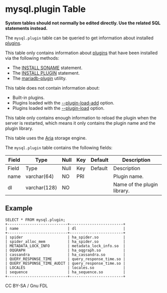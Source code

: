 # mysql.plugin Table

**System tables should not normally be edited directly. Use the related SQL statements instead.**

The `mysql.plugin` table can be queried to get information about installed [plugins](../../../../plugins/).

This table only contains information about [plugins](../../../../plugins/) that have been installed via the following methods:

* The [INSTALL SONAME](../../plugin-sql-statements/install-soname.md) statement.
* The [INSTALL PLUGIN](../../plugin-sql-statements/install-plugin.md) statement.
* The [mariadb-plugin](../../../../../clients-and-utilities/administrative-tools/mariadb-plugin.md) utility.

This table does not contain information about:

* Built-in plugins.
* Plugins loaded with the [--plugin-load-add](../../../../../server-management/starting-and-stopping-mariadb/mariadbd-options.md) option.
* Plugins loaded with the [--plugin-load](../../../../../server-management/starting-and-stopping-mariadb/mariadbd-options.md) option.

This table only contains enough information to reload the plugin when the server is restarted, which means it only contains the plugin name and the plugin library.

This table uses the [Aria](../../../../storage-engines/aria/) storage engine.

The `mysql.plugin` table contains the following fields:

| Field | Type         | Null | Key | Default | Description                 |
| ----- | ------------ | ---- | --- | ------- | --------------------------- |
| Field | Type         | Null | Key | Default | Description                 |
| name  | varchar(64)  | NO   | PRI |         | Plugin name.                |
| dl    | varchar(128) | NO   |     |         | Name of the plugin library. |

## Example

```
SELECT * FROM mysql.plugin;
+---------------------------+------------------------+
| name                      | dl                     |
+---------------------------+------------------------+
| spider                    | ha_spider.so           |
| spider_alloc_mem          | ha_spider.so           |
| METADATA_LOCK_INFO        | metadata_lock_info.so  |
| OQGRAPH                   | ha_oqgraph.so          |
| cassandra                 | ha_cassandra.so        |
| QUERY_RESPONSE_TIME       | query_response_time.so |
| QUERY_RESPONSE_TIME_AUDIT | query_response_time.so |
| LOCALES                   | locales.so             |
| sequence                  | ha_sequence.so         |
+---------------------------+------------------------+
```

CC BY-SA / Gnu FDL
